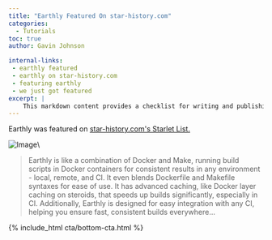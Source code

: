 ```yaml
---
title: "Earthly Featured On star-history.com"
categories:
  - Tutorials
toc: true
author: Gavin Johnson

internal-links:
 - earthly featured
 - earthly on star-history.com
 - featuring earthly
 - we just got featured
excerpt: |
    This markdown content provides a checklist for writing and publishing an article, including steps such as outlining, drafting, proofreading, creating a header image, and adding internal links. It also includes a checklist for optimizing an article for external publication, including adding an author page, optimizing images, and incorporating external links.
---
```


Earthly was featured on [star-history.com's Starlet List.](https://star-history.com/blog/earthly)

![Image]({{site.images}}{{page.slug}}/img.png)\

<blockquote>
Earthly is like a combination of Docker and Make, running build scripts in Docker containers for consistent results in any environment - local, remote, and CI. It even blends Dockerfile and Makefile syntaxes for ease of use. It has advanced caching, like Docker layer caching on steroids, that speeds up builds significantly, especially in CI. Additionally, Earthly is designed for easy integration with any CI, helping you ensure fast, consistent builds everywhere…
</blockquote>

{% include_html cta/bottom-cta.html %}
